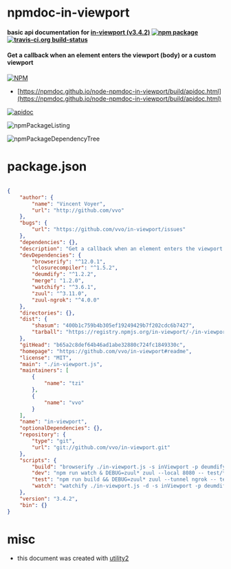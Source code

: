 # npmdoc-in-viewport

#### basic api documentation for  [in-viewport (v3.4.2)](https://github.com/vvo/in-viewport#readme)  [![npm package](https://img.shields.io/npm/v/npmdoc-in-viewport.svg?style=flat-square)](https://www.npmjs.org/package/npmdoc-in-viewport) [![travis-ci.org build-status](https://api.travis-ci.org/npmdoc/node-npmdoc-in-viewport.svg)](https://travis-ci.org/npmdoc/node-npmdoc-in-viewport)

#### Get a callback when an element enters the viewport (body) or a custom viewport

[![NPM](https://nodei.co/npm/in-viewport.png?downloads=true&downloadRank=true&stars=true)](https://www.npmjs.com/package/in-viewport)

- [https://npmdoc.github.io/node-npmdoc-in-viewport/build/apidoc.html](https://npmdoc.github.io/node-npmdoc-in-viewport/build/apidoc.html)

[![apidoc](https://npmdoc.github.io/node-npmdoc-in-viewport/build/screenCapture.buildCi.browser.%252Ftmp%252Fbuild%252Fapidoc.html.png)](https://npmdoc.github.io/node-npmdoc-in-viewport/build/apidoc.html)

![npmPackageListing](https://npmdoc.github.io/node-npmdoc-in-viewport/build/screenCapture.npmPackageListing.svg)

![npmPackageDependencyTree](https://npmdoc.github.io/node-npmdoc-in-viewport/build/screenCapture.npmPackageDependencyTree.svg)



# package.json

```json

{
    "author": {
        "name": "Vincent Voyer",
        "url": "http://github.com/vvo"
    },
    "bugs": {
        "url": "https://github.com/vvo/in-viewport/issues"
    },
    "dependencies": {},
    "description": "Get a callback when an element enters the viewport (body) or a custom viewport",
    "devDependencies": {
        "browserify": "^12.0.1",
        "closurecompiler": "^1.5.2",
        "deumdify": "^1.2.2",
        "merge": "1.2.0",
        "watchify": "^3.6.1",
        "zuul": "^3.11.0",
        "zuul-ngrok": "^4.0.0"
    },
    "directories": {},
    "dist": {
        "shasum": "400b1c759b4b305ef19249429b7f202cdc6b7427",
        "tarball": "https://registry.npmjs.org/in-viewport/-/in-viewport-3.4.2.tgz"
    },
    "gitHead": "b65a2c8def64b46ad1abe32880c724fc1849330c",
    "homepage": "https://github.com/vvo/in-viewport#readme",
    "license": "MIT",
    "main": "./in-viewport.js",
    "maintainers": [
        {
            "name": "tzi"
        },
        {
            "name": "vvo"
        }
    ],
    "name": "in-viewport",
    "optionalDependencies": {},
    "repository": {
        "type": "git",
        "url": "git://github.com/vvo/in-viewport.git"
    },
    "scripts": {
        "build": "browserify ./in-viewport.js -s inViewport -p deumdify | ccjs - > build/in-viewport.min.js",
        "dev": "npm run watch & DEBUG=zuul* zuul --local 8080 -- test/*.js",
        "test": "npm run build && DEBUG=zuul* zuul --tunnel ngrok -- test/*.js",
        "watch": "watchify ./in-viewport.js -d -s inViewport -p deumdify -o build/in-viewport.min.js -v"
    },
    "version": "3.4.2",
    "bin": {}
}
```



# misc
- this document was created with [utility2](https://github.com/kaizhu256/node-utility2)
